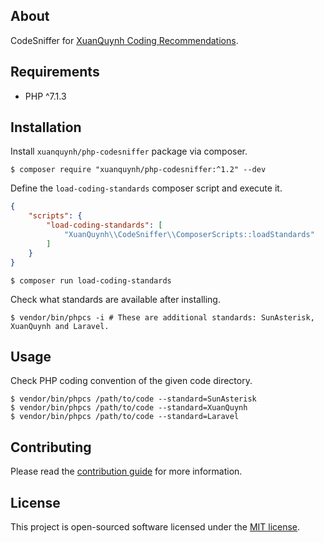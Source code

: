## About

CodeSniffer for [XuanQuynh Coding Recommendations](https://github.com/xuanquynh/coding-recommendations/).

## Requirements

- PHP ^7.1.3

## Installation

Install `xuanquynh/php-codesniffer` package via composer.

    $ composer require "xuanquynh/php-codesniffer:^1.2" --dev

Define the `load-coding-standards` composer script and execute it.

```json
{
    "scripts": {
        "load-coding-standards": [
            "XuanQuynh\\CodeSniffer\\ComposerScripts::loadStandards"
        ]
    }
}
```
    $ composer run load-coding-standards

Check what standards are available after installing.

    $ vendor/bin/phpcs -i # These are additional standards: SunAsterisk, XuanQuynh and Laravel.

## Usage

Check PHP coding convention of the given code directory.

    $ vendor/bin/phpcs /path/to/code --standard=SunAsterisk
    $ vendor/bin/phpcs /path/to/code --standard=XuanQuynh
    $ vendor/bin/phpcs /path/to/code --standard=Laravel

## Contributing

Please read the [contribution guide](https://seriquynh.com/oss?project=xuanquynh/php-codesniffer) for more information.

## License

This project is open-sourced software licensed under the [MIT license](LICENSE.md).
